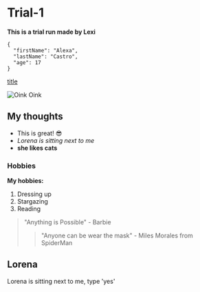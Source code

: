 # Trial-1
**This is a trial run made by Lexi**

```
{
  "firstName": "Alexa",
  "lastName": "Castro",
  "age": 17
}
```
[title](https://www.example.com)

![Oink Oink](i![image](https://github.com/AlexaMCastro/Trial-1/assets/138056582/9219ba19-f4fe-4ee6-8750-1e6e8e20cefe)
)

## My thoughts
- This is great! 😎
- *Lorena is sitting next to me*
- **she likes cats**

### Hobbies
**My hobbies:**
1. Dressing up
2. Stargazing
3. Reading

> "Anything is Possible" - Barbie
>> "Anyone can be wear the mask" - Miles Morales from SpiderMan

## Lorena
Lorena is sitting next to me, type 'yes'
